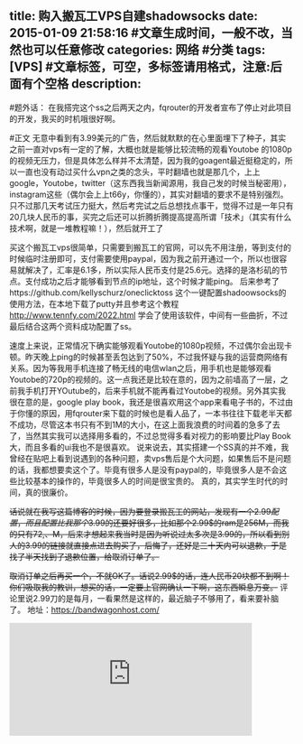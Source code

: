 title:  购入搬瓦工VPS自建shadowsocks
date: 2015-01-09 21:58:16 #文章生成时间，一般不改，当然也可以任意修改
categories: 网络 #分类
tags: [VPS] #文章标签，可空，多标签请用格式，注意:后面有个空格
description:  
---
#题外话：
在我搭完这个ss之后两天之内，fqrouter的开发者宣布了停止对此项目的开发，我买的时机哦很好啊。

#正文
无意中看到有3.99美元的广告，然后就默默的在心里面埋下了种子，其实之前一直对vps有一定的了解，大概也就是能够比较流畅的观看Youtobe 的1080p的视频无压力，但是具体怎么样并不太清楚，因为我的goagent最近挺稳定的，所以一直也没有动过买什么vpn之类的念头，平时翻墙也就是那几个，上上google，Youtobe，twitter（这东西我当新闻源用，我自己发的时候当秘密用），instagram这些（偶尔会上上t66y，你懂的），其实对翻墙的要求不是特别强烈。只不过那几天考试压力挺大，然后考完试之后总想找点事干，觉得不过是一年只有20几块人民币的事，买完之后还可以折腾折腾提高提高所谓「技术」（其实有什么技术啊，就是一堆教程嘛！），然后就开工了

买这个搬瓦工vps很简单，只需要到搬瓦工的官网，可以先不用注册，等到支付的时候临时注册即可，支付需要使用paypal，因为我之前开通过一个，所以也很容易就解决了，汇率是6.1多，所以实际人民币支付是25.6元。选择的是洛杉矶的节点。支付成功之后才能够看到节点的ip地址，这个时候才能ping。
后来参考了https://github.com/kellyschurz/oneclicktoss  这个一键配置shadoowsocks的使用方法，在本地下载了putty并且参考这个教程 http://www.tennfy.com/2022.html 学会了使用该软件，中间有一些曲折，不过最后结合这两个资料成功配置了ss。

速度上来说，正常情况下确实能够观看Youtobe的1080p视频，不过偶尔会出现卡顿。昨天晚上ping的时候甚至丢包达到了50%，不过我怀疑与我的运营商网络有关系。因为等我用手机连接了畅无线的电信wlan之后，用手机也是能够观看Youtobe的720p的视频的。这一点我还是比较在意的，因为之前墙高了一层，之前我手机打开YOutube的，后来手机就不能再看过Youtobe的视频。另外其实我很在意的是，google play book，我还是很喜欢用这个app来看电子书的，不过由于你懂的原因，用fqrouter来下载的时候也是看人品了，一本书往往下载老半天都不成功，尽管这本书只有不到1M的大小，在这上面我浪费的时间着的急多了去了，当然其实我可以选择用多看的，不过总觉得多看对视力的影响要比Play Book大，而且多看的ui我也不是很喜欢。
说来说去，其实搭建一个SS真的并不难，我曾经在贴吧上看到说遇到的各种问题，卖vps售后是个大问题，如果售后不是问题的话，我都想要卖这个了。毕竟有很多人是没有paypal的，毕竟很多人是不会这些比较基本的操作的，毕竟很多人的时间是很宝贵的。
真的，其实学生时代的时间，真的很廉价。

~~话说就在我写这篇博客的时候，因为要登录搬瓦工的网站，发现有一个2.99$配置，而且配置比我那个3.99$的还要好很多，比如那个2.99$的ram是256M，而我的只有72,、M，后来才想起来我当时是因为听说过太多次是3.99的，所以看到别人的3.99的链接就直接点进去购买了，后悔了，还好是三十天内可以退款，于是找了半天找到了退款位置，给取消订单了。~~

~~取消订单之后再买一个，不就OK了。话说2.99$的话，连人民币20块都不到啊！~~
~~你们吸取我的教训，想买的话，一定要上官网确认一下啊，这东西瞬息万变。~~
评论里说2.99刀的是每月，一看果然是这样的，最近脑子不够用了，看来要补脑了。
地址：https://bandwagonhost.com/

<iframe src="http://miantiao.jd-app.com/m163player/18095057" frameborder="0" scrolling="0" width="430" height="200" allowtransparency></iframe>